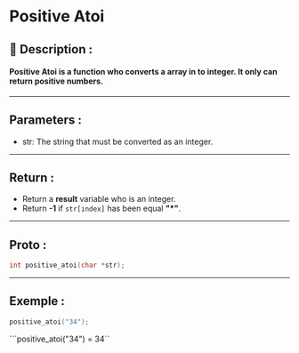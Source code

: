 # Positive Atoi

## 📝 Description :
#### Positive Atoi is a function who converts a array in to integer. It only can return positive numbers.
---
## Parameters :
- str: The string that must be converted as an integer.
---
## Return :
- Return a **result** variable who is an integer.
- Return **-1** if ```str[index]``` has been equal **"*"**.
---
## Proto :
```c
int positive_atoi(char *str);
```
---
## Exemple : 
```c
positive_atoi("34");
```

```positive_atoi("34") = 34``